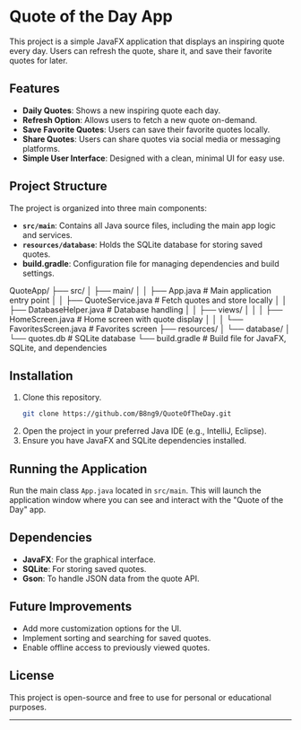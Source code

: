 # Quote of the Day App

This project is a simple JavaFX application that displays an inspiring quote every day. Users can refresh the quote, share it, and save their favorite quotes for later. 

## Features

- **Daily Quotes**: Shows a new inspiring quote each day.
- **Refresh Option**: Allows users to fetch a new quote on-demand.
- **Save Favorite Quotes**: Users can save their favorite quotes locally.
- **Share Quotes**: Users can share quotes via social media or messaging platforms.
- **Simple User Interface**: Designed with a clean, minimal UI for easy use.

## Project Structure

The project is organized into three main components:
- **`src/main`**: Contains all Java source files, including the main app logic and services.
- **`resources/database`**: Holds the SQLite database for storing saved quotes.
- **build.gradle**: Configuration file for managing dependencies and build settings.
  
QuoteApp/
├── src/
│   ├── main/
│   │   ├── App.java            # Main application entry point
│   │   ├── QuoteService.java   # Fetch quotes and store locally
│   │   ├── DatabaseHelper.java # Database handling
│   │   ├── views/
│   │   │   ├── HomeScreen.java # Home screen with quote display
│   │   │   └── FavoritesScreen.java # Favorites screen
├── resources/
│   └── database/
│       └── quotes.db           # SQLite database
└── build.gradle                # Build file for JavaFX, SQLite, and dependencies


## Installation

1. Clone this repository.
   ```bash
   git clone https://github.com/B8ng9/QuoteOfTheDay.git
   ```
2. Open the project in your preferred Java IDE (e.g., IntelliJ, Eclipse).
3. Ensure you have JavaFX and SQLite dependencies installed.

## Running the Application

Run the main class `App.java` located in `src/main`. This will launch the application window where you can see and interact with the "Quote of the Day" app.

## Dependencies

- **JavaFX**: For the graphical interface.
- **SQLite**: For storing saved quotes.
- **Gson**: To handle JSON data from the quote API.

## Future Improvements

- Add more customization options for the UI.
- Implement sorting and searching for saved quotes.
- Enable offline access to previously viewed quotes.

## License

This project is open-source and free to use for personal or educational purposes.

---
